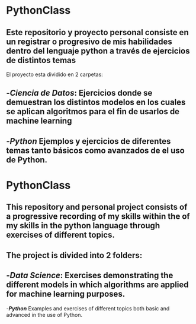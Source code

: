 # PythonClass
Este repositorio y proyecto personal consiste en un registrar
o progresivo de mis habilidades dentro del lenguaje python a través de ejercicios de distintos temas
-
El proyecto esta dividido en 2 carpetas:

-***Ciencia de Datos***:
Ejercicios donde se demuestran los distintos modelos en los cuales se aplican algoritmos para el fin de usarlos de machine learning
-
-***Python***
Ejemplos y ejercicios de diferentes temas tanto básicos como avanzados de el uso de Python.
---
# PythonClass
This repository and personal project consists of a progressive recording of my skills within the
of my skills in the python language through exercises of different topics.
-
The project is divided into 2 folders:
-
-***Data Science***:
Exercises demonstrating the different models in which algorithms are applied for machine learning purposes.
-
-***Python***
Examples and exercises of different topics both basic and advanced in the use of Python.